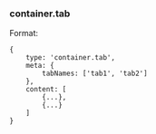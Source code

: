 ### container.tab

Format:
```
{
    type: 'container.tab',
    meta: {
        tabNames: ['tab1', 'tab2']
    },
    content: [
        {...},
        {...}
    ]
}
```